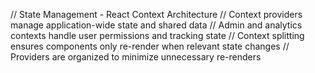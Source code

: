 // State Management - React Context Architecture
// Context providers manage application-wide state and shared data
// Admin and analytics contexts handle user permissions and tracking state
// Context splitting ensures components only re-render when relevant state changes
// Providers are organized to minimize unnecessary re-renders
